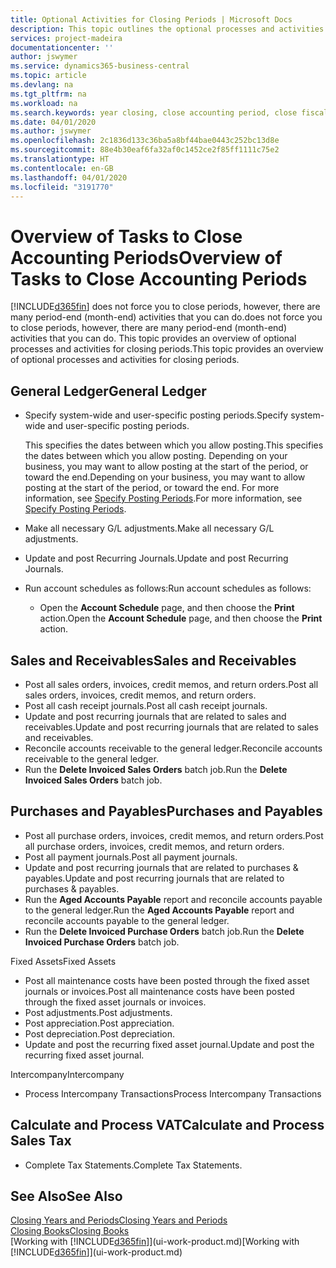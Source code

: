 ```yaml
---
title: Optional Activities for Closing Periods | Microsoft Docs
description: This topic outlines the optional processes and activities for closing accounting periods in Business Central.
services: project-madeira
documentationcenter: ''
author: jswymer
ms.service: dynamics365-business-central
ms.topic: article
ms.devlang: na
ms.tgt_pltfrm: na
ms.workload: na
ms.search.keywords: year closing, close accounting period, close fiscal year, aging, creditor payments, vendor payments
ms.date: 04/01/2020
ms.author: jswymer
ms.openlocfilehash: 2c1836d133c36ba5a8bf44bae0443c252bc13d8e
ms.sourcegitcommit: 88e4b30eaf6fa32af0c1452ce2f85ff1111c75e2
ms.translationtype: HT
ms.contentlocale: en-GB
ms.lasthandoff: 04/01/2020
ms.locfileid: "3191770"
---
```

# <a name="overview-of-tasks-to-close-accounting-periods"></a><span data-ttu-id="89805-103">Overview of Tasks to Close Accounting Periods</span><span class="sxs-lookup"><span data-stu-id="89805-103">Overview of Tasks to Close Accounting Periods</span></span>
[!INCLUDE[d365fin](includes/d365fin_md.md)] <span data-ttu-id="89805-104">does not force you to close periods, however, there are many period-end (month-end) activities that you can do.</span><span class="sxs-lookup"><span data-stu-id="89805-104">does not force you to close periods, however, there are many period-end (month-end) activities that you can do.</span></span> <span data-ttu-id="89805-105">This topic provides an overview of optional processes and activities for closing periods.</span><span class="sxs-lookup"><span data-stu-id="89805-105">This topic provides an overview of optional processes and activities for closing periods.</span></span>  

## <a name="general-ledger"></a><span data-ttu-id="89805-106">General Ledger</span><span class="sxs-lookup"><span data-stu-id="89805-106">General Ledger</span></span>
* <span data-ttu-id="89805-107">Specify system-wide and user-specific posting periods.</span><span class="sxs-lookup"><span data-stu-id="89805-107">Specify system-wide and user-specific posting periods.</span></span>  

    <span data-ttu-id="89805-108">This specifies the dates between which you allow posting.</span><span class="sxs-lookup"><span data-stu-id="89805-108">This specifies the dates between which you allow posting.</span></span> <span data-ttu-id="89805-109">Depending on your business, you may want to allow posting at the start of the period, or toward the end.</span><span class="sxs-lookup"><span data-stu-id="89805-109">Depending on your business, you may want to allow posting at the start of the period, or toward the end.</span></span> <span data-ttu-id="89805-110">For more information, see [Specify Posting Periods](finance-how-specify-posting-periods.md).</span><span class="sxs-lookup"><span data-stu-id="89805-110">For more information, see [Specify Posting Periods](finance-how-specify-posting-periods.md).</span></span>  
* <span data-ttu-id="89805-111">Make all necessary G/L adjustments.</span><span class="sxs-lookup"><span data-stu-id="89805-111">Make all necessary G/L adjustments.</span></span>  
* <span data-ttu-id="89805-112">Update and post Recurring Journals.</span><span class="sxs-lookup"><span data-stu-id="89805-112">Update and post Recurring Journals.</span></span>  
  <!--* Process Consolidations-->
* <span data-ttu-id="89805-113">Run account schedules as follows:</span><span class="sxs-lookup"><span data-stu-id="89805-113">Run account schedules as follows:</span></span>  
  * <span data-ttu-id="89805-114">Open the **Account Schedule** page, and then choose the **Print** action.</span><span class="sxs-lookup"><span data-stu-id="89805-114">Open the **Account Schedule** page, and then choose the **Print** action.</span></span>  

## <a name="sales-and-receivables"></a><span data-ttu-id="89805-115">Sales and Receivables</span><span class="sxs-lookup"><span data-stu-id="89805-115">Sales and Receivables</span></span>
* <span data-ttu-id="89805-116">Post all sales orders, invoices, credit memos, and return orders.</span><span class="sxs-lookup"><span data-stu-id="89805-116">Post all sales orders, invoices, credit memos, and return orders.</span></span>  
* <span data-ttu-id="89805-117">Post all cash receipt journals.</span><span class="sxs-lookup"><span data-stu-id="89805-117">Post all cash receipt journals.</span></span>  
* <span data-ttu-id="89805-118">Update and post recurring journals that are related to sales and receivables.</span><span class="sxs-lookup"><span data-stu-id="89805-118">Update and post recurring journals that are related to sales and receivables.</span></span>  
* <span data-ttu-id="89805-119">Reconcile accounts receivable to the general ledger.</span><span class="sxs-lookup"><span data-stu-id="89805-119">Reconcile accounts receivable to the general ledger.</span></span>  
* <span data-ttu-id="89805-120">Run the **Delete Invoiced Sales Orders** batch job.</span><span class="sxs-lookup"><span data-stu-id="89805-120">Run the **Delete Invoiced Sales Orders** batch job.</span></span>  

## <a name="purchases-and-payables"></a><span data-ttu-id="89805-121">Purchases and Payables</span><span class="sxs-lookup"><span data-stu-id="89805-121">Purchases and Payables</span></span>
* <span data-ttu-id="89805-122">Post all purchase orders, invoices, credit memos, and return orders.</span><span class="sxs-lookup"><span data-stu-id="89805-122">Post all purchase orders, invoices, credit memos, and return orders.</span></span>  
* <span data-ttu-id="89805-123">Post all payment journals.</span><span class="sxs-lookup"><span data-stu-id="89805-123">Post all payment journals.</span></span>  
* <span data-ttu-id="89805-124">Update and post recurring journals that are related to purchases & payables.</span><span class="sxs-lookup"><span data-stu-id="89805-124">Update and post recurring journals that are related to purchases & payables.</span></span>  
* <span data-ttu-id="89805-125">Run the **Aged Accounts Payable** report and reconcile accounts payable to the general ledger.</span><span class="sxs-lookup"><span data-stu-id="89805-125">Run the **Aged Accounts Payable** report and reconcile accounts payable to the general ledger.</span></span>  
* <span data-ttu-id="89805-126">Run the **Delete Invoiced Purchase Orders** batch job.</span><span class="sxs-lookup"><span data-stu-id="89805-126">Run the **Delete Invoiced Purchase Orders** batch job.</span></span>  

<span data-ttu-id="89805-127">Fixed Assets</span><span class="sxs-lookup"><span data-stu-id="89805-127">Fixed Assets</span></span>
* <span data-ttu-id="89805-128">Post all maintenance costs have been posted through the fixed asset journals or invoices.</span><span class="sxs-lookup"><span data-stu-id="89805-128">Post all maintenance costs have been posted through the fixed asset journals or invoices.</span></span>
* <span data-ttu-id="89805-129">Post adjustments.</span><span class="sxs-lookup"><span data-stu-id="89805-129">Post adjustments.</span></span>
* <span data-ttu-id="89805-130">Post appreciation.</span><span class="sxs-lookup"><span data-stu-id="89805-130">Post appreciation.</span></span>
* <span data-ttu-id="89805-131">Post depreciation.</span><span class="sxs-lookup"><span data-stu-id="89805-131">Post depreciation.</span></span>
* <span data-ttu-id="89805-132">Update and post the recurring fixed asset journal.</span><span class="sxs-lookup"><span data-stu-id="89805-132">Update and post the recurring fixed asset journal.</span></span>

<span data-ttu-id="89805-133">Intercompany</span><span class="sxs-lookup"><span data-stu-id="89805-133">Intercompany</span></span>
* <span data-ttu-id="89805-134">Process Intercompany Transactions</span><span class="sxs-lookup"><span data-stu-id="89805-134">Process Intercompany Transactions</span></span>

## <a name="calculate-and-process-sales-tax"></a><span data-ttu-id="89805-135">Calculate and Process VAT</span><span class="sxs-lookup"><span data-stu-id="89805-135">Calculate and Process Sales Tax</span></span>
* <span data-ttu-id="89805-136">Complete Tax Statements.</span><span class="sxs-lookup"><span data-stu-id="89805-136">Complete Tax Statements.</span></span>  

## <a name="see-also"></a><span data-ttu-id="89805-137">See Also</span><span class="sxs-lookup"><span data-stu-id="89805-137">See Also</span></span>
[<span data-ttu-id="89805-138">Closing Years and Periods</span><span class="sxs-lookup"><span data-stu-id="89805-138">Closing Years and Periods</span></span>](year-close-years-periods.md)  
[<span data-ttu-id="89805-139">Closing Books</span><span class="sxs-lookup"><span data-stu-id="89805-139">Closing Books</span></span>](year-close-books.md)  
<span data-ttu-id="89805-140">[Working with [!INCLUDE[d365fin](includes/d365fin_md.md)]](ui-work-product.md)</span><span class="sxs-lookup"><span data-stu-id="89805-140">[Working with [!INCLUDE[d365fin](includes/d365fin_md.md)]](ui-work-product.md)</span></span>
